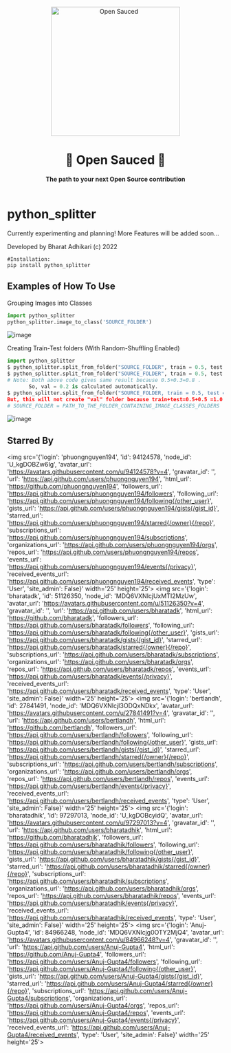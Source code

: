 <div align="center">
  <br>
  <img alt="Open Sauced" src="https://i.ibb.co/7jPXt0Z/logo1-92f1a87f.png" width="300px">
  <h1>🍕 Open Sauced 🍕</h1>
  <strong>The path to your next Open Source contribution</strong>
</div>
<br>

# python_splitter

Currently experimenting and planning! More Features will be added soon...

Developed by Bharat Adhikari (c) 2022

```
#Installation:
pip install python_splitter
```

## Examples of How To Use 

Grouping Images into Classes
```python
import python_splitter
python_splitter.image_to_class('SOURCE_FOLDER')
```
![image](https://user-images.githubusercontent.com/51126350/201512011-056cdabf-de2f-4c00-b294-8fd31325ffe0.png)


Creating Train-Test folders (With Random-Shuffling Enabled)

```python
import python_splitter
$ python_splitter.split_from_folder("SOURCE_FOLDER", train = 0.5, test = 0.3, val = 0.2)
$ python_splitter.split_from_folder("SOURCE_FOLDER", train = 0.5, test = 0.3)
# Note: Both above code gives same result because 0.5+0.3=0.8 . 
	   So, val = 0.2 is calculated automatically.
$ python_splitter.split_from_folder("SOURCE_FOLDER, train = 0.5, test = 0.5)
But, this will not create "val" folder because train+test=0.5+0.5 =1.0
# SOURCE_FOLDER = PATH_TO_THE_FOLDER_CONTAINING_IMAGE_CLASSES_FOLDERS
```
![image](https://user-images.githubusercontent.com/51126350/201512419-305e313a-6e15-4c8c-892e-e34dec3f732e.png)

## Starred By
<img src='{'login': 'phuongnguyen194', 'id': 94124578, 'node_id': 'U_kgDOBZw6Ig', 'avatar_url': 'https://avatars.githubusercontent.com/u/94124578?v=4', 'gravatar_id': '', 'url': 'https://api.github.com/users/phuongnguyen194', 'html_url': 'https://github.com/phuongnguyen194', 'followers_url': 'https://api.github.com/users/phuongnguyen194/followers', 'following_url': 'https://api.github.com/users/phuongnguyen194/following{/other_user}', 'gists_url': 'https://api.github.com/users/phuongnguyen194/gists{/gist_id}', 'starred_url': 'https://api.github.com/users/phuongnguyen194/starred{/owner}{/repo}', 'subscriptions_url': 'https://api.github.com/users/phuongnguyen194/subscriptions', 'organizations_url': 'https://api.github.com/users/phuongnguyen194/orgs', 'repos_url': 'https://api.github.com/users/phuongnguyen194/repos', 'events_url': 'https://api.github.com/users/phuongnguyen194/events{/privacy}', 'received_events_url': 'https://api.github.com/users/phuongnguyen194/received_events', 'type': 'User', 'site_admin': False}' width='25' height='25'>	<img src='{'login': 'bharatadk', 'id': 51126350, 'node_id': 'MDQ6VXNlcjUxMTI2MzUw', 'avatar_url': 'https://avatars.githubusercontent.com/u/51126350?v=4', 'gravatar_id': '', 'url': 'https://api.github.com/users/bharatadk', 'html_url': 'https://github.com/bharatadk', 'followers_url': 'https://api.github.com/users/bharatadk/followers', 'following_url': 'https://api.github.com/users/bharatadk/following{/other_user}', 'gists_url': 'https://api.github.com/users/bharatadk/gists{/gist_id}', 'starred_url': 'https://api.github.com/users/bharatadk/starred{/owner}{/repo}', 'subscriptions_url': 'https://api.github.com/users/bharatadk/subscriptions', 'organizations_url': 'https://api.github.com/users/bharatadk/orgs', 'repos_url': 'https://api.github.com/users/bharatadk/repos', 'events_url': 'https://api.github.com/users/bharatadk/events{/privacy}', 'received_events_url': 'https://api.github.com/users/bharatadk/received_events', 'type': 'User', 'site_admin': False}' width='25' height='25'>	<img src='{'login': 'bertlandh', 'id': 27841491, 'node_id': 'MDQ6VXNlcjI3ODQxNDkx', 'avatar_url': 'https://avatars.githubusercontent.com/u/27841491?v=4', 'gravatar_id': '', 'url': 'https://api.github.com/users/bertlandh', 'html_url': 'https://github.com/bertlandh', 'followers_url': 'https://api.github.com/users/bertlandh/followers', 'following_url': 'https://api.github.com/users/bertlandh/following{/other_user}', 'gists_url': 'https://api.github.com/users/bertlandh/gists{/gist_id}', 'starred_url': 'https://api.github.com/users/bertlandh/starred{/owner}{/repo}', 'subscriptions_url': 'https://api.github.com/users/bertlandh/subscriptions', 'organizations_url': 'https://api.github.com/users/bertlandh/orgs', 'repos_url': 'https://api.github.com/users/bertlandh/repos', 'events_url': 'https://api.github.com/users/bertlandh/events{/privacy}', 'received_events_url': 'https://api.github.com/users/bertlandh/received_events', 'type': 'User', 'site_admin': False}' width='25' height='25'>	<img src='{'login': 'bharatadhik', 'id': 97297013, 'node_id': 'U_kgDOBcyidQ', 'avatar_url': 'https://avatars.githubusercontent.com/u/97297013?v=4', 'gravatar_id': '', 'url': 'https://api.github.com/users/bharatadhik', 'html_url': 'https://github.com/bharatadhik', 'followers_url': 'https://api.github.com/users/bharatadhik/followers', 'following_url': 'https://api.github.com/users/bharatadhik/following{/other_user}', 'gists_url': 'https://api.github.com/users/bharatadhik/gists{/gist_id}', 'starred_url': 'https://api.github.com/users/bharatadhik/starred{/owner}{/repo}', 'subscriptions_url': 'https://api.github.com/users/bharatadhik/subscriptions', 'organizations_url': 'https://api.github.com/users/bharatadhik/orgs', 'repos_url': 'https://api.github.com/users/bharatadhik/repos', 'events_url': 'https://api.github.com/users/bharatadhik/events{/privacy}', 'received_events_url': 'https://api.github.com/users/bharatadhik/received_events', 'type': 'User', 'site_admin': False}' width='25' height='25'>	<img src='{'login': 'Anuj-Gupta4', 'id': 84966248, 'node_id': 'MDQ6VXNlcjg0OTY2MjQ4', 'avatar_url': 'https://avatars.githubusercontent.com/u/84966248?v=4', 'gravatar_id': '', 'url': 'https://api.github.com/users/Anuj-Gupta4', 'html_url': 'https://github.com/Anuj-Gupta4', 'followers_url': 'https://api.github.com/users/Anuj-Gupta4/followers', 'following_url': 'https://api.github.com/users/Anuj-Gupta4/following{/other_user}', 'gists_url': 'https://api.github.com/users/Anuj-Gupta4/gists{/gist_id}', 'starred_url': 'https://api.github.com/users/Anuj-Gupta4/starred{/owner}{/repo}', 'subscriptions_url': 'https://api.github.com/users/Anuj-Gupta4/subscriptions', 'organizations_url': 'https://api.github.com/users/Anuj-Gupta4/orgs', 'repos_url': 'https://api.github.com/users/Anuj-Gupta4/repos', 'events_url': 'https://api.github.com/users/Anuj-Gupta4/events{/privacy}', 'received_events_url': 'https://api.github.com/users/Anuj-Gupta4/received_events', 'type': 'User', 'site_admin': False}' width='25' height='25'>	